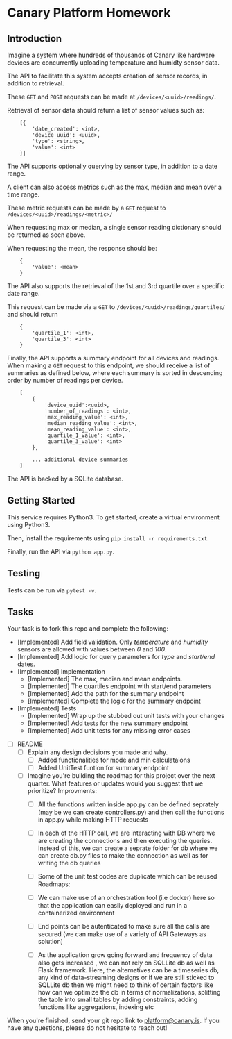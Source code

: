 # Canary Platform Homework

## Introduction
Imagine a system where hundreds of thousands of Canary like hardware devices are concurrently uploading temperature and humidty sensor data.

The API to facilitate this system accepts creation of sensor records, in addition to retrieval.

These `GET` and `POST` requests can be made at `/devices/<uuid>/readings/`.

Retrieval of sensor data should return a list of sensor values such as:

```
    [{
        'date_created': <int>,
        'device_uuid': <uuid>,
        'type': <string>,
        'value': <int>
    }]
```

The API supports optionally querying by sensor type, in addition to a date range.

A client can also access metrics such as the max, median and mean over a time range.

These metric requests can be made by a `GET` request to `/devices/<uuid>/readings/<metric>/`

When requesting max or median, a single sensor reading dictionary should be returned as seen above.

When requesting the mean, the response should be:

```
    {
        'value': <mean>
    }
```

The API also supports the retrieval of the 1st and 3rd quartile over a specific date range.

This request can be made via a `GET` to `/devices/<uuid>/readings/quartiles/` and should return

```
    {
        'quartile_1': <int>,
        'quartile_3': <int>
    }
```

Finally, the API supports a summary endpoint for all devices and readings. When making a `GET` request to this endpoint, we should receive a list of summaries as defined below, where each summary is sorted in descending order by number of readings per device.

```
    [
        {
            'device_uuid':<uuid>,
            'number_of_readings': <int>,
            'max_reading_value': <int>,
            'median_reading_value': <int>,
            'mean_reading_value': <int>,
            'quartile_1_value': <int>,
            'quartile_3_value': <int>
        },

        ... additional device summaries
    ]
```

The API is backed by a SQLite database.

## Getting Started
This service requires Python3. To get started, create a virtual environment using Python3.

Then, install the requirements using `pip install -r requirements.txt`.

Finally, run the API via `python app.py`.

## Testing
Tests can be run via `pytest -v`.

## Tasks
Your task is to fork this repo and complete the following:

- [Implemented] Add field validation. Only *temperature* and *humidity* sensors are allowed with values between *0* and *100*.
- [Implemented] Add logic for query parameters for *type* and *start/end* dates.
- [Implemented] Implementation
  - [Implemented] The max, median and mean endpoints.
  - [Implemented] The quartiles endpoint with start/end parameters
  - [Implemented] Add the path for the summary endpoint
  - [Implemented] Complete the logic for the summary endpoint
- [Implemented] Tests
  - [Implemented] Wrap up the stubbed out unit tests with your changes
  - [Implemented] Add tests for the new summary endpoint
  - [Implemented] Add unit tests for any missing error cases
- [ ] README
  - [ ] Explain any design decisions you made and why.
       - [ ] Added functionalities for mode and min calculataions
       - [ ] Added UnitTest funtion for summary endpoint
  - [ ] Imagine you're building the roadmap for this project over the next quarter. What features or updates would you suggest that we prioritize?
        Improvments:
       - [ ] All the functions written inside app.py can be defined seprately (may be we can create controllers.py) and then call the functions in app.py while making HTTP requests
       - [ ] In each of the HTTP call, we are interacting with DB where we are creating the connections and then executing the queries. Instead of this, we can create a seprate               folder for db where we can create db.py files to make the connection as well as for writing the db queries
       - [ ] Some of the unit test codes are duplicate which can be reused 
        Roadmaps:
       - [ ] We can make use of an orchestration tool (i.e docker) here so that the application can easily deployed and run in a containerized environment
       - [ ] End points can be autenticated to make sure all the calls are secured (we can make use of a variety of API Gateways as solution)
       - [ ] As the application grow going forward and frequency of data also gets increased , we can not rely on SQLLite db as well as Flask framework. Here, the alternatives can be a timeseries db, any kind of data-streaming designs  or if we are still sticked to SQLLite db then we might need to think of certain factors like how can we                optimize the db in terms of normalizations, splitting the table into small tables by adding constraints, adding functions like aggregations, indexing etc
        

When you're finished, send your git repo link to platform@canary.is. If you have any questions, please do not hesitate to reach out!
